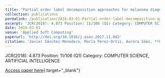 ```yaml
---
title: "Partial order label decomposition approaches for melanoma diagnosis"
collection: publications
permalink: /publication/2018-03-01-Partial-order-label-decomposition-approaches-for-melanoma-diagnosis
excerpt: 'JCR(2018): 4.873 Position: 11/106 (Q1) Category: COMPUTER SCIENCE, ARTIFICIAL INTELLIGENCE'
date: 2018-03-01
venue: 'Applied Soft Computing'
paperurl: 'http://doi.org/10.1016/j.asoc.2017.11.042'
citation: 'Javier Sánchez-Monedero, María Pérez-Ortiz, Aurora Sáez, **Pedro Antonio Gutiérrez, **César Hervás-Martínez, &quot;Partial order label decomposition approaches for melanoma diagnosis.&quot; Applied Soft Computing, Vol. 64, 2018, pp.341-355.'
---
```

JCR(2018): 4.873 Position: 11/106 (Q1) Category: COMPUTER SCIENCE, ARTIFICIAL INTELLIGENCE

[Access paper here](http://doi.org/10.1016/j.asoc.2017.11.042){:target="_blank"}
